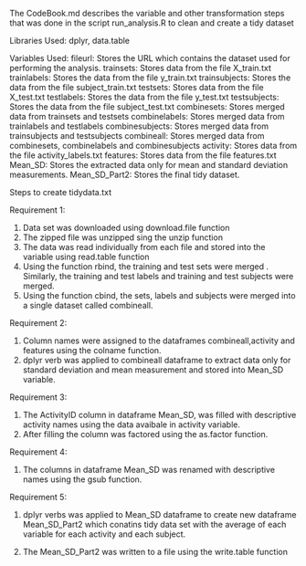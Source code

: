The CodeBook.md describes the variable and other transformation steps that was done in the script run_analysis.R to clean and create a tidy dataset 


Libraries Used: dplyr, data.table

Variables Used:
fileurl: Stores the URL which contains the dataset used for performing the analysis.
trainsets: Stores data from the file X_train.txt
trainlabels: Stores the data from the file y_train.txt
trainsubjects: Stores the data from the file subject_train.txt
testsets: Stores data from the file X_test.txt
testlabels: Stores the data from the file y_test.txt
testsubjects: Stores the data from the file subject_test.txt
combinesets: Stores merged data from trainsets and testsets
combinelabels: Stores merged data from trainlabels and 			    testlabels
combinesubjects: Stores merged data from trainsubjects and 				 testsubjects
combineall: Stores merged data from combinesets, 					 combinelabels and combinesubjects
activity: Stores data from the file activity_labels.txt
features: Stores data from the file features.txt
Mean_SD: Stores the extracted data only for mean and standard deviation measurements.
Mean_SD_Part2: Stores the final tidy dataset. 

Steps to create tidydata.txt

Requirement 1: 
1. Data set was downloaded using download.file function
2. The zipped file was unzipped sing the unzip function
3. The data was read individually from each file and stored into the variable using read.table function
4. Using the function rbind, the training and test sets were merged . Similarly, the training and test labels and training and test subjects were merged.
5. Using the function cbind, the sets, labels and subjects were merged into a single dataset called combineall.

Requirement 2:
1. Column names were assigned to the dataframes combineall,activity and features  using the colname function.
2. dplyr verb was applied to combineall dataframe to extract data only for standard deviation and mean measurement and stored into Mean_SD variable.

Requirement 3:
1. The ActivityID column in dataframe Mean_SD, was filled with descriptive activity names using the data avaibale in activity variable.
2. After filling the column was factored using the as.factor function.

Requirement 4:
1. The columns in dataframe Mean_SD was renamed with descriptive names using the gsub function.

Requirement 5:
1. dplyr verbs was applied to Mean_SD dataframe to create new dataframe Mean_SD_Part2 which conatins tidy data set with the average of each variable for each activity and each subject. 

2. The Mean_SD_Part2 was written to a file using the write.table function